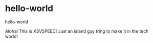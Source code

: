 # hello-world
hello-world

Aloha!  This is XSVSPEED!  Just an island guy tring to make it in the tech world!
